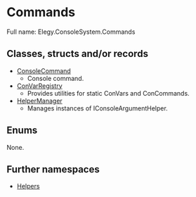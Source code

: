 ﻿
# Commands

Full name: Elegy.ConsoleSystem.Commands

## Classes, structs and/or records

* [ConsoleCommand](ConsoleCommand.md)
  * Console command. 
* [ConVarRegistry](ConVarRegistry.md)
  * Provides utilities for static ConVars and ConCommands. 
* [HelperManager](HelperManager.md)
  * Manages instances of IConsoleArgumentHelper. 

## Enums

None.

## Further namespaces

* [Helpers](Helpers/index.md)

